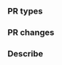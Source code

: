 <!-- Demo: https://github.com/PaddlePaddle/Paddle/pull/24810 -->
### PR types
<!-- One of [ New features | Bug fixes | Function optimization | Performance optimization | Breaking changes | Others ] -->

### PR changes
<!-- One of	[ OPs | APIs | Docs | Others ] -->

### Describe
<!-- Describe what this PR does -->
